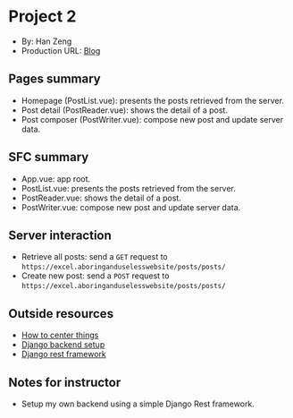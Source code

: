 # Project 2
+ By: Han Zeng
+ Production URL: [Blog](https://e28p2.aboringanduselesswebsite.com/)

## Pages summary
- Homepage (PostList.vue): presents the posts retrieved from the server.
- Post detail (PostReader.vue): shows the detail of a post.
- Post composer (PostWriter.vue): compose new post and update server data.

## SFC summary
- App.vue: app root.
- PostList.vue: presents the posts retrieved from the server.
- PostReader.vue: shows the detail of a post.
- PostWriter.vue: compose new post and update server data.
  
## Server interaction
- Retrieve all posts: send a `GET` request to `https://excel.aboringanduselesswebsite/posts/posts/`
- Create new post: send a `POST` request to `https://excel.aboringanduselesswebsite/posts/posts/`

## Outside resources
+ [How to center things](https://www.w3schools.com/howto/howto_css_center-vertical.asp)
+ [Django backend setup](https://docs.djangoproject.com/en/3.1/intro/tutorial03/)
+ [Django rest framework](https://www.django-rest-framework.org/tutorial/quickstart/)

## Notes for instructor
- Setup my own backend using a simple Django Rest framework.
